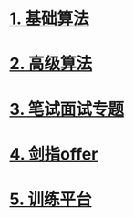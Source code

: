 # [1. 基础算法](0primaryAlgorithm/README.md)  



# [2. 高级算法](1advancedAlgorithm/README.md)



# [3. 笔试面试专题](3intership/README.md)



# [4. 剑指offer](4offer/README.md)



# [5. 训练平台](5index/README.md)




